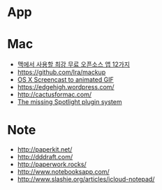 App
===

# Mac
* [맥에서 사용할 최강 무료 오픈소스 앱 12가지](http://www.itworld.co.kr/slideshow/91497)
* https://github.com/lra/mackup
* [OS X Screencast to animated GIF](https://gist.github.com/dergachev/4627207)
* https://edgehigh.wordpress.com/
* http://cactusformac.com/
* [The missing Spotlight plugin system](https://github.com/nate-parrott/Flashlight)

# Note
* http://paperkit.net/
* http://dddraft.com/
* http://paperwork.rocks/
* http://www.notebooksapp.com/
* http://www.slashie.org/articles/icloud-notepad/
